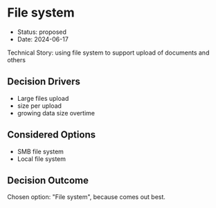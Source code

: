 # File system

* Status: proposed
* Date: 2024-06-17

Technical Story: using file system to support upload of documents and others

## Decision Drivers

* Large files upload
* size per upload
* growing data size overtime

## Considered Options

* SMB file system
* Local file system

## Decision Outcome

Chosen option: "File system", because comes out best.
